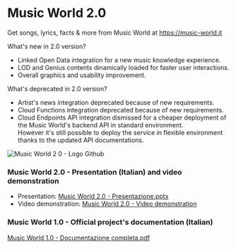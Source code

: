 # Music World 2.0
Get songs, lyrics, facts & more from Music World at https://music-world.it

What's new in 2.0 version?
- Linked Open Data integration for a new music knowledge experience.
- LOD and Genius contents dinamically loaded for faster user interactions.
- Overall graphics and usability improvement.

What's deprecated in 2.0 version?
- Artist's news integration deprecated because of new requirements.
- Cloud Functions integration deprecated because of new requirements.
- Cloud Endpoints API integration dismissed for a cheaper deployment of the Music World's backend API in standard environment.<br/>
  However it's still possible to deploy the service in flexible environment thanks to the updated API documentations.

![Music World 2 0 - Logo Github](https://user-images.githubusercontent.com/54843283/153720100-a15bc271-7a08-4bec-8f6c-189427de6ca2.png)

### Music World 2.0 - Presentation (Italian) and video demonstration
- Presentation: [Music World 2.0 - Presentazione.pptx](https://docs.google.com/presentation/d/1Se_ykfngvIL9gW0vFd6k1EZNoR0cedxP/edit?usp=sharing&ouid=117131816369557009344&rtpof=true&sd=true)
- Video demonstration: [Music World 2.0 - Video demonstration](https://drive.google.com/file/d/1FJziRZylNOV2zQGVOcNNqQ-bHISVct2H/view?usp=sharing)

### Music World 1.0 - Official project's documentation (Italian)
[Music World 1.0 - Documentazione completa.pdf](https://github.com/FabioRomagnolo/MusicWorld2.0/files/8054029/Music.World.1.0.-.Documentazione.completa.pdf)
